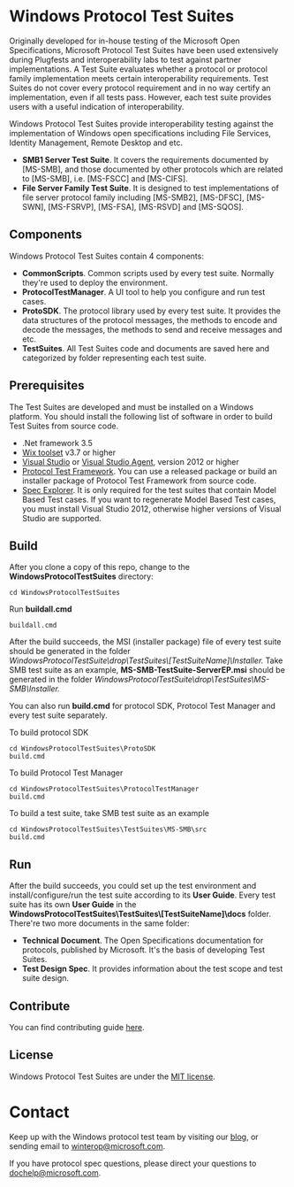 # Windows Protocol Test Suites

Originally developed for in-house testing of the Microsoft Open Specifications, Microsoft Protocol Test Suites have been used extensively during Plugfests and interoperability labs to test against partner implementations.
A Test Suite evaluates whether a protocol or protocol family implementation meets certain interoperability requirements.
Test Suites do not cover every protocol requirement and in no way certify an implementation, even if all tests pass. 
However, each test suite provides users with a useful indication of interoperability.

Windows Protocol Test Suites provide interoperability testing against the implementation of Windows open specifications including File Services, Identity Management, Remote Desktop and etc.

* **SMB1 Server Test Suite**. It covers the requirements documented by [MS-SMB], and those documented by other protocols which are related to [MS-SMB], i.e. [MS-FSCC] and [MS-CIFS].
* **File Server Family Test Suite**. It is designed to test implementations of file server protocol family including [MS-SMB2], [MS-DFSC], [MS-SWN], [MS-FSRVP], [MS-FSA], [MS-RSVD] and [MS-SQOS].

## Components
Windows Protocol Test Suites contain 4 components:

* **CommonScripts**. Common scripts used by every test suite. Normally they're used to deploy the environment.
* **ProtocolTestManager**. A UI tool to help you configure and run test cases.
* **ProtoSDK**. The protocol library used by every test suite. It provides the data structures of the protocol messages, the methods to encode and decode the messages, the methods to send and receive messages and etc.
* **TestSuites**. All Test Suites code and documents are saved here and categorized by folder representing each test suite.


## Prerequisites
The Test Suites are developed and must be installed on a Windows platform.
You should install the following list of software in order to build Test Suites from source code.

* .Net framework 3.5
* [Wix toolset](http://wixtoolset.org/) v3.7 or higher
* [Visual Studio](https://www.microsoft.com/en-us/download/details.aspx?id=30682) or [Visual Studio Agent](https://www.microsoft.com/en-us/download/details.aspx?id=38186), version 2012 or higher
* [Protocol Test Framework](https://github.com/microsoft/protocoltestframework). You can use a released package or build an installer package of Protocol Test Framework from source code.
* [Spec Explorer](https://visualstudiogallery.msdn.microsoft.com/271d0904-f178-4ce9-956b-d9bfa4902745/). It is only required for the test suites that contain Model Based Test cases. If you want to regenerate Model Based Test cases, you must install Visual Studio 2012, otherwise higher versions of Visual Studio are supported.

## Build

After you clone a copy of this repo, change to the **WindowsProtocolTestSuites** directory:

```
cd WindowsProtocolTestSuites
```

Run **buildall.cmd**

```
buildall.cmd
```

After the build succeeds, the MSI (installer package) file of every test suite should be generated in the folder *WindowsProtocolTestSuite\drop\TestSuites\\[TestSuiteName]\Installer\.*
Take SMB test suite as an example, **MS-SMB-TestSuite-ServerEP.msi** should be generated in the folder *WindowsProtocolTestSuite\drop\TestSuites\MS-SMB\Installer\.*

You can also run **build.cmd** for protocol SDK, Protocol Test Manager and every test suite separately.

To build protocol SDK
```
cd WindowsProtocolTestSuites\ProtoSDK
build.cmd
```

To build Protocol Test Manager
```
cd WindowsProtocolTestSuites\ProtocolTestManager
build.cmd
```

To build a test suite, take SMB test suite as an example
```
cd WindowsProtocolTestSuites\TestSuites\MS-SMB\src
build.cmd
```
## Run
After the build succeeds, you could set up the test environment and install/configure/run the test suite according to its **User Guide**.
Every test suite has its own **User Guide** in the **WindowsProtocolTestSuites\TestSuites\\[TestSuiteName]\docs** folder.
There're two more documents in the same folder:

* **Technical Document**. The Open Specifications documentation for protocols, published by Microsoft. It's the basis of developing Test Suites.
* **Test Design Spec**.  It provides information about the test scope and test suite design.

## Contribute

You can find contributing guide [here](https://github.com/Microsoft/WindowsProtocolTestSuites/blob/master/CONTRIBUTING.md).

## License

Windows Protocol Test Suites are under the [MIT license](https://github.com/Microsoft/WindowsProtocolTestSuites/blob/master/LICENSE.txt).
  

# Contact

Keep up with the Windows protocol test team by visiting our [blog](https://blogs.msdn.microsoft.com/windowsinteroperability), or sending email to winterop@microsoft.com. 

If you have protocol spec questions, please direct your questions to dochelp@microsoft.com.

